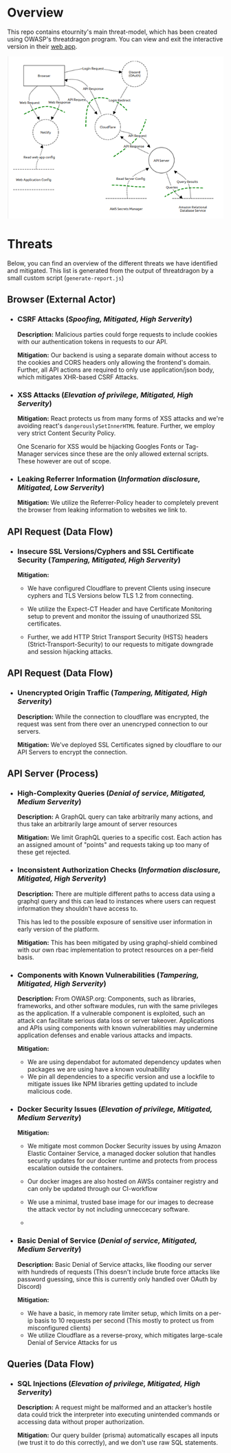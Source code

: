 # Overview

This repo contains etournity's main threat-model, which has been created using OWASP's threatdragon program.
You can view and exit the interactive version in their [web app](https://threatdragon.org/#/threatmodel/report/etournity/threat-model/main/Etournity%20Threat%20Model).

![threat model diagram](./threatmodel.png)

# Threats

Below, you can find an overview of the different threats we have identified and mitigated. This list is generated from the output of threatdragon by a small custom script (`generate-report.js`)

## Browser (External Actor)

- ### CSRF Attacks (_Spoofing, Mitigated, High Serverity_)<br/>

  **Description:**
  Malicious parties could forge requests to include cookies with our authentication tokens in requests to our API.

  **Mitigation:**
  Our backend is using a separate domain without access to the cookies and CORS headers only allowing the frontend's domain. Further, all API actions are required to only use application/json body, which mitigates XHR-based CSRF Attacks.

- ### XSS Attacks (_Elevation of privilege, Mitigated, High Serverity_)<br/>

  **Mitigation:**
  React protects us from many forms of XSS attacks and we're avoiding react's `dangerouslySetInnerHTML` feature.
  Further, we employ very strict Content Security Policy.

  One Scenario for XSS would be hijacking Googles Fonts or Tag-Manager services since these are the only allowed external scripts. These however are out of scope.

- ### Leaking Referrer Information (_Information disclosure, Mitigated, Low Serverity_)<br/>

  **Mitigation:**
  We utilize the Referrer-Policy header to completely prevent the browser from leaking information to websites we link to.
  </br>

## API Request (Data Flow)

- ### Insecure SSL Versions/Cyphers and SSL Certificate Security (_Tampering, Mitigated, High Serverity_)<br/>

  **Mitigation:**

  - We have configured Cloudflare to prevent Clients using insecure cyphers and TLS Versions below TLS 1.2 from connecting.

  - We utilize the Expect-CT Header and have Certificate Monitoring setup to prevent and monitor the issuing of unauthorized SSL certificates.

  - Further, we add HTTP Strict Transport Security (HSTS) headers (Strict-Transport-Security) to our requests to mitigate downgrade and session hijacking attacks.
    </br>

## API Request (Data Flow)

- ### Unencrypted Origin Traffic (_Tampering, Mitigated, High Serverity_)<br/>

  **Description:**
  While the connection to cloudflare was encrypted, the request was sent from there over an unencryped connection to our servers.

  **Mitigation:**
  We've deployed SSL Certificates signed by cloudflare to our API Servers to encrypt the connection.
  </br>

## API Server (Process)

- ### High-Complexity Queries (_Denial of service, Mitigated, Medium Serverity_)<br/>

  **Description:**
  A GraphQL query can take arbitrarily many actions, and thus take an arbitrarily large amount of server resources

  **Mitigation:**
  We limit GraphQL queries to a specific cost. Each action has an assigned amount of "points" and requests taking up too many of these get rejected.

- ### Inconsistent Authorization Checks (_Information disclosure, Mitigated, High Serverity_)<br/>

  **Description:**
  There are multiple different paths to access data using a graphql query and this can lead to instances where users can request information they shouldn't have access to.

  This has led to the possible exposure of sensitive user information in early version of the platform.

  **Mitigation:**
  This has been mitigated by using graphql-shield combined with our own rbac implementation to protect resources on a per-field basis.

- ### Components with Known Vulnerabilities (_Tampering, Mitigated, High Serverity_)<br/>

  **Description:**
  From OWASP.org:
  Components, such as libraries, frameworks, and other software modules, run with the same privileges as the application. If a vulnerable component is exploited, such an attack can facilitate serious data loss or server takeover. Applications and APIs using components with known vulnerabilities may undermine application defenses and enable various attacks and impacts.

  **Mitigation:**

  - We are using dependabot for automated dependency updates when packages we are using have a known voulnabillity
  - We pin all dependencies to a specific version and use a lockfile to mitigate issues like NPM libraries getting updated to include malicious code.

- ### Docker Security Issues (_Elevation of privilege, Mitigated, Medium Serverity_)<br/>

  **Mitigation:**

  - We mitigate most common Docker Security issues by using Amazon Elastic Container Service, a managed docker solution that handles security updates for our docker runtime and protects from process escalation outside the containers.
  - Our docker images are also hosted on AWSs container registry and can only be updated through our CI-workflow
  - We use a minimal, trusted base image for our images to decrease the attack vector by not including unneccecary software.

  -

- ### Basic Denial of Service (_Denial of service, Mitigated, Medium Serverity_)<br/>

  **Description:**
  Basic Denial of Service attacks, like flooding our server with hundreds of requests (This doesn't include brute force attacks like password guessing, since this is currently only handled over OAuth by Discord)

  **Mitigation:**

  - We have a basic, in memory rate limiter setup, which limits on a per-ip basis to 10 requests per second (This mostly to protect us from misconfigured clients)
  - We utilize Cloudflare as a reverse-proxy, which mitigates large-scale Denial of Service Attacks for us
    </br>

## Queries (Data Flow)

- ### SQL Injections (_Elevation of privilege, Mitigated, High Serverity_)<br/>

  **Description:**
  A request might be malformed and an attacker’s hostile data could trick the interpreter into executing unintended commands or accessing data without proper authorization.

  **Mitigation:**
  Our query builder (prisma) automatically escapes all inputs (we trust it to do this correctly), and we don't use raw SQL statements.
  </br>
